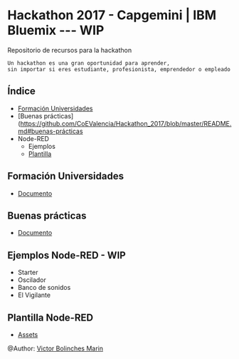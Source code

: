 # Hackathon 2017 - Capgemini | IBM Bluemix  --- WIP
Repositorio de recursos para la hackathon 

```
Un hackathon es una gran oportunidad para aprender, 
sin importar si eres estudiante, profesionista, emprendedor o empleado
```

## Índice
* [Formación Universidades](https://github.com/CoEValencia/Hackathon_2017/blob/master/README.md#formación-universidades)
* [Buenas prácticas](https://github.com/CoEValencia/Hackathon_2017/blob/master/README.md#buenas-prácticas
* Node-RED
  * Ejemplos
  * [Plantilla](https://github.com/CoEValencia/Hackathon_2017/blob/master/README.md#plantilla-node-red)

## Formación Universidades
* [Documento](https://docs.google.com/presentation/d/11zcWUh3JsWJvEDAjDNyUHMoFZtt8HrPHAjRSE8j-vtY/edit?usp=sharing)

## Buenas prácticas
* [Documento](https://docs.google.com/presentation/d/1MwDbsneXwVstXnr4pLOn9EctioYYvdqj8p1kAFT6WE0/edit?usp=sharing)

## Ejemplos Node-RED  - WIP
* Starter
* Oscilador
* Banco de sonidos
* El Vigilante

## Plantilla Node-RED
* [Assets](https://github.com/vicboma1/TemplateBluemixNodeRED)

@Author: [Victor Bolinches Marin](https://github.com/vicboma1)
